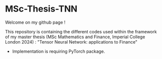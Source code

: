 # MSc-Thesis-TNN
Welcome on my github page ! 

This repository is containing the different codes used within the framework of my master thesis (MSc Mathematics and Finance, Imperial College London 2024) : "Tensor Neural Network: applications to Finance"

* Implementation is requiring PyTorch package.
